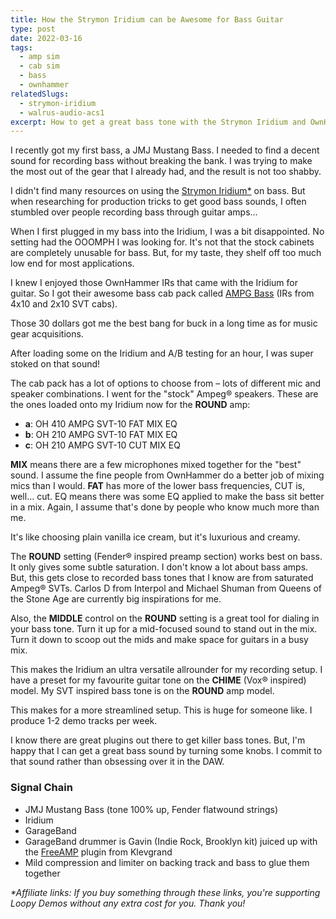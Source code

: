 ```yaml
---
title: How the Strymon Iridium can be Awesome for Bass Guitar
type: post
date: 2022-03-16
tags:
  - amp sim
  - cab sim
  - bass
  - ownhammer
relatedSlugs:
  - strymon-iridium
  - walrus-audio-acs1
excerpt: How to get a great bass tone with the Strymon Iridium and OwnHammer IRs. The Iridium is a great tool for recording bass without breaking the bank. The OwnHammer AMPG Bass IRs are a great addition to the Iridium for bass tones.
---
```


I recently got my first bass, a JMJ Mustang Bass. I needed to find a decent sound for recording bass without breaking the bank. I was trying to make the most out of the gear that I already had, and the result is not too shabby.

I didn't find many resources on using the [Strymon Iridium\*](https://link.perfectcircuit.com/t/v1/8-12626-329078-9759?url=https%3A%2F%2Fwww.perfectcircuit.com%2Fstrymon-iridium.html) on bass. But when researching for production tricks to get good bass sounds, I often stumbled over people recording bass through guitar amps...

When I first plugged in my bass into the Iridium, I was a bit disappointed. No setting had the OOOMPH I was looking for. It's not that the stock cabinets are completely unusable for bass. But, for my taste, they shelf off too much low end for most applications.

I knew I enjoyed those OwnHammer IRs that came with the Iridium for guitar. So I got their awesome bass cab pack called [AMPG Bass](https://www.ownhammer.com/store/index.php?main_page=product_info&products_id=354) (IRs from 4x10 and 2x10 SVT cabs).

Those 30 dollars got me the best bang for buck in a long time as for music gear acquisitions.

After loading some on the Iridium and A/B testing for an hour, I was super stoked on that sound!

The cab pack has a lot of options to choose from – lots of different mic and speaker combinations. I went for the "stock" Ampeg® speakers. These are the ones loaded onto my Iridium now for the **ROUND** amp:

- **a**: OH 410 AMPG SVT-10 FAT MIX EQ
- **b**: OH 210 AMPG SVT-10 FAT MIX EQ
- **c**: OH 210 AMPG SVT-10 CUT MIX EQ

**MIX** means there are a few microphones mixed together for the "best" sound. I assume the fine people from OwnHammer do a better job of mixing mics than I would. **FAT** has more of the lower bass frequencies, CUT is, well... cut. EQ means there was some EQ applied to make the bass sit better in a mix. Again, I assume that's done by people who know much more than me.

It's like choosing plain vanilla ice cream, but it's luxurious and creamy.

The **ROUND** setting (Fender® inspired preamp section) works best on bass. It only gives some subtle saturation. I don't know a lot about bass amps. But, this gets close to recorded bass tones that I know are from saturated Ampeg® SVTs. Carlos D from Interpol and Michael Shuman from Queens of the Stone Age are currently big inspirations for me.

Also, the **MIDDLE** control on the **ROUND** setting is a great tool for dialing in your bass tone. Turn it up for a mid-focused sound to stand out in the mix. Turn it down to scoop out the mids and make space for guitars in a busy mix.

This makes the Iridium an ultra versatile allrounder for my recording setup. I have a preset for my favourite guitar tone on the **CHIME** (Vox® inspired) model. My SVT inspired bass tone is on the **ROUND** amp model.

This makes for a more streamlined setup. This is huge for someone like. I produce 1-2 demo tracks per week.

I know there are great plugins out there to get killer bass tones. But, I'm happy that I can get a great bass sound by turning some knobs. I commit to that sound rather than obsessing over it in the DAW.

### Signal Chain

- JMJ Mustang Bass (tone 100% up, Fender flatwound strings)
- Iridium
- GarageBand
- GarageBand drummer is Gavin (Indie Rock, Brooklyn kit) juiced up with the [FreeAMP](https://klevgrand.com/products/freeamp) plugin from Klevgrand
- Mild compression and limiter on backing track and bass to glue them together

_\*Affiliate links: If you buy something through these links, you're supporting Loopy Demos without any extra cost for you. Thank you!_
